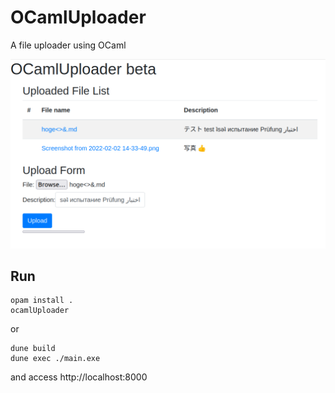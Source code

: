 # OCamlUploader
A file uploader using OCaml

![window](./window.png)

## Run
```
opam install .
ocamlUploader
```

or

```
dune build
dune exec ./main.exe
```

and access http://localhost:8000